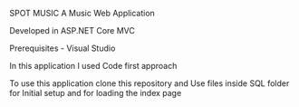 SPOT MUSIC
A Music Web Application


Developed in ASP.NET Core MVC

Prerequisites - Visual Studio

In this application I used Code first approach

To use this application clone this repository and Use files inside SQL folder for Initial setup and for loading the index page 
